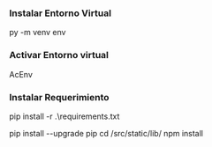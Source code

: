 ### Instalar Entorno Virtual
 py -m venv env
### Activar Entorno virtual
AcEnv
### Instalar Requerimiento
pip install -r .\requirements.txt

pip install --upgrade pip
cd /src/static/lib/
npm install
